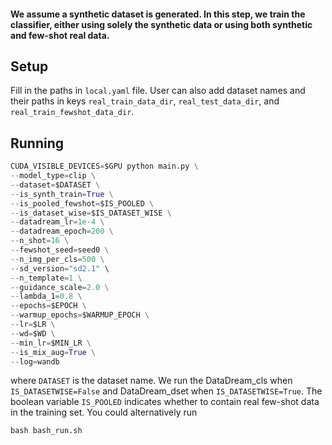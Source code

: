 #### We assume a synthetic dataset is generated. In this step, we train the classifier, either using solely the synthetic data or using both synthetic and few-shot real data.

## Setup

Fill in the paths in `local.yaml` file. User can also add dataset names and their paths in keys `real_train_data_dir`, `real_test_data_dir`, and `real_train_fewshot_data_dir`.

## Running

```python
CUDA_VISIBLE_DEVICES=$GPU python main.py \
--model_type=clip \
--dataset=$DATASET \
--is_synth_train=True \
--is_pooled_fewshot=$IS_POOLED \
--is_dataset_wise=$IS_DATASET_WISE \
--datadream_lr=1e-4 \
--datadream_epoch=200 \
--n_shot=16 \
--fewshot_seed=seed0 \
--n_img_per_cls=500 \
--sd_version="sd2.1" \
--n_template=1 \
--guidance_scale=2.0 \
--lambda_1=0.8 \
--epochs=$EPOCH \
--warmup_epochs=$WARMUP_EPOCH \
--lr=$LR \
--wd=$WD \
--min_lr=$MIN_LR \
--is_mix_aug=True \
--log=wandb
```

where `DATASET` is the dataset name. We run the DataDream_cls when `IS_DATASETWISE=False` and DataDream_dset when `IS_DATASETWISE=True`. The boolean variable `IS_POOLED` indicates whether to contain real few-shot data in the training set. You could alternatively run

```python
bash bash_run.sh
```
